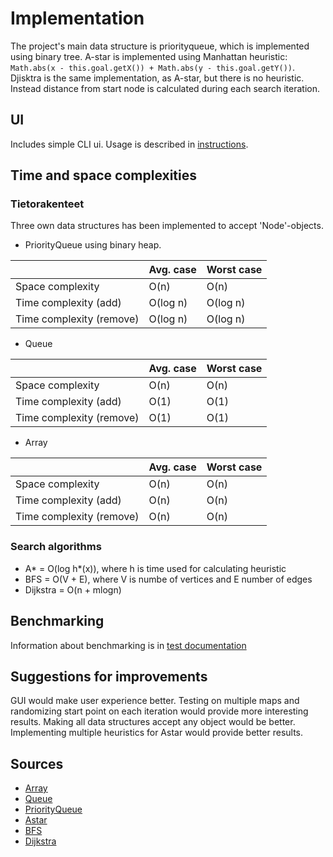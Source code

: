 # Implementation

The project's main data structure is priorityqueue, which is implemented using binary tree. 
A-star is implemented using Manhattan heuristic: ```Math.abs(x - this.goal.getX()) + Math.abs(y - this.goal.getY())```. 
Djisktra is the same implementation, as A-star, but there is no heuristic. Instead distance from start node is calculated
during each search iteration. 

## UI
Includes simple CLI ui. Usage is described in [instructions](https://github.com/jonitaajamo/speedrunner/blob/master/documentation/instructions.md).


## Time and space complexities


### Tietorakenteet
Three own data structures has been implemented to accept 'Node'-objects. 

* PriorityQueue using binary heap.

|                         |  Avg. case             | Worst case   |
| ----------------------- | ---------------------  | ------------ |
| Space complexity       | O(n)                   | O(n)         |
| Time complexity (add)   | O(log n)               | O(log n)     |
| Time complexity (remove)| O(log n)               | O(log n)     |

* Queue

|                         |  Avg. case             | Worst case   |
| ----------------------- | ---------------------  | ------------ |
| Space complexity        | O(n)                   | O(n)         |
| Time complexity (add)   | O(1)                   | O(1)         |
| Time complexity (remove)| O(1)                   | O(1)         |

* Array

|                         |  Avg. case             | Worst case   |
| ----------------------- | ---------------------  | ------------ |
| Space complexity        | O(n)                   | O(n)         |
| Time complexity (add)   | O(n)                   | O(n)         |
| Time complexity (remove)| O(n)                   | O(n)         |

### Search algorithms

* A* = O(log h*(x)), where h is time used for calculating heuristic
* BFS = O(V + E), where V is numbe of vertices and E number of edges
* Dijkstra = O(n + mlogn)

## Benchmarking

Information about benchmarking is in [test documentation](https://github.com/jonitaajamo/speedrunner/blob/master/documentation/testdocumentation.md)

## Suggestions for improvements

GUI would make user experience better. Testing on multiple maps and randomizing start point on each iteration would provide more interesting results. Making all data structures accept any object would be better. Implementing multiple heuristics for Astar would provide better results. 

## Sources

* [Array](https://en.wikipedia.org/wiki/Array_data_structure)
* [Queue](https://en.wikipedia.org/wiki/Queue_(abstract_data_type))
* [PriorityQueue](https://en.wikipedia.org/wiki/Priority_queue)
* [Astar](https://en.wikipedia.org/wiki/A*_search_algorithm)
* [BFS](https://en.wikipedia.org/wiki/Breadth-first_search)
* [Dijkstra](https://en.wikipedia.org/wiki/Dijkstra%27s_algorithm)



